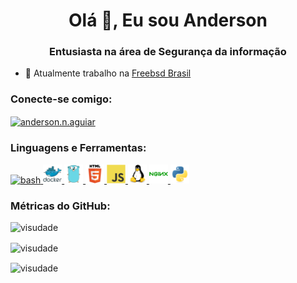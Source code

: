 
<h1 align="center">Olá 👋, Eu sou Anderson</h1>
<h3 align="center">Entusiasta na área de Segurança da informação</h3>


- 🔭 Atualmente trabalho na [Freebsd Brasil](https://www.freebsdbrasil.com.br)

<h3 align="left">Conecte-se comigo:</h3>
<p align="left">
<a href="https://www.linkedin.com/in/andersonnaguiar/" target="blank"><img align="center" src="https://raw.githubusercontent.com/rahuldkjain/github-profile-readme-generator/master/src/images/icons/Social/linked-in-alt.svg" alt="anderson.n.aguiar" height="15" width="20" /></a>
</p>

<h3 align="left">Linguagens e Ferramentas:</h3>
<p align="left"> 
  <a href="https://www.gnu.org/software/bash/" target="_blank" rel="noreferrer"> <img src="https://www.vectorlogo.zone/logos/gnu_bash/gnu_bash-icon.svg" alt="bash" width="30" height="30"/> </a> 
  <a href="https://www.docker.com/" target="_blank" rel="noreferrer"> <img src="https://raw.githubusercontent.com/devicons/devicon/master/icons/docker/docker-original-wordmark.svg" alt="docker" width="30" height="30"/> </a> 
  <a href="https://golang.org" target="_blank" rel="noreferrer"> <img src="https://raw.githubusercontent.com/devicons/devicon/master/icons/go/go-original.svg" alt="go" width="30" height="30"/> </a> 
  <a href="https://www.w3.org/html/" target="_blank" rel="noreferrer"> <img src="https://raw.githubusercontent.com/devicons/devicon/master/icons/html5/html5-original-wordmark.svg" alt="html5" width="30" height="30"/> </a> 
   <a href="https://developer.mozilla.org/en-US/docs/Web/JavaScript" target="_blank" rel="noreferrer"> <img src="https://raw.githubusercontent.com/devicons/devicon/master/icons/javascript/javascript-original.svg" alt="javascript" width="30" height="30"/> </a> 
   <a href="https://www.linux.org/" target="_blank" rel="noreferrer"> <img src="https://raw.githubusercontent.com/devicons/devicon/master/icons/linux/linux-original.svg" alt="linux" width="30" height="30"/> </a> 
   <a href="https://www.nginx.com" target="_blank" rel="noreferrer"> <img src="https://raw.githubusercontent.com/devicons/devicon/master/icons/nginx/nginx-original.svg" alt="nginx" width="30" height="30"/> </a> 
   <a href="https://www.python.org" target="_blank" rel="noreferrer"> <img src="https://raw.githubusercontent.com/devicons/devicon/master/icons/python/python-original.svg" alt="python" width="30" height="30"/> </a> </p>

<h3 align="left">Métricas do GitHub:</h3>
<p align="left"> <img src="https://komarev.com/ghpvc/?username=visudade&label=Profile%20views&color=0e75b6&style=flat" alt="visudade" /> </p>
<p><img align="center" src="https://github-readme-stats.vercel.app/api?username=visudade&show_icons=true&locale=en" alt="visudade" /></p>
<p><img align="center" src="https://github-readme-streak-stats.herokuapp.com/?user=visudade&" alt="visudade" /></p>

